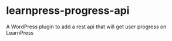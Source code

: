 # learnpress-progress-api
A WordPress plugin to add a rest api that will get user progress on LearnPress 
